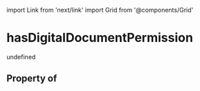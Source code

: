 import Link from 'next/link'
import Grid from '@components/Grid'

# hasDigitalDocumentPermission

undefined

## Property of



